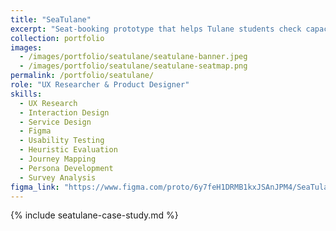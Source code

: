 ```yaml
---
title: "SeaTulane"
excerpt: "Seat-booking prototype that helps Tulane students check capacity, reserve seats, and manage study plans."
collection: portfolio
images:
  - /images/portfolio/seatulane/seatulane-banner.jpeg
  - /images/portfolio/seatulane/seatulane-seatmap.png
permalink: /portfolio/seatulane/
role: "UX Researcher & Product Designer"
skills:
  - UX Research
  - Interaction Design
  - Service Design
  - Figma
  - Usability Testing
  - Heuristic Evaluation
  - Journey Mapping
  - Persona Development
  - Survey Analysis
figma_link: "https://www.figma.com/proto/6y7feH1DRMB1kxJSAnJPM4/SeaTulane?node-id=1-206&p=f&t=YGip2RKONtXyATRL-1&scaling=scale-down&content-scaling=fixed&page-id=0%3A1&starting-point-node-id=1%3A206&show-proto-sidebar=1"
---
```


{% include seatulane-case-study.md %}
